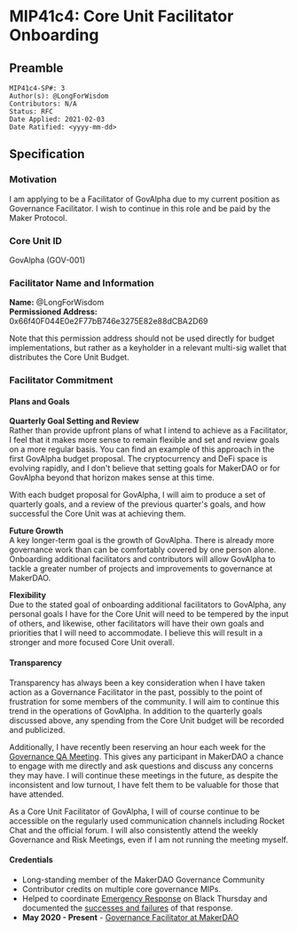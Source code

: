 # MIP41c4: Core Unit Facilitator Onboarding

## Preamble

```
MIP41c4-SP#: 3
Author(s): @LongForWisdom
Contributors: N/A
Status: RFC
Date Applied: 2021-02-03
Date Ratified: <yyyy-mm-dd>
```

## Specification

### Motivation

I am applying to be a Facilitator of GovAlpha due to my current position as Governance Facilitator. I wish to continue in this role and be paid by the Maker Protocol.

### Core Unit ID

GovAlpha (GOV-001)

### Facilitator Name and Information

**Name:** @LongForWisdom  
**Permissioned Address:** 0x66f40F044E0e2F77bB746e3275E82e88dCBA2D69  

Note that this permission address should not be used directly for budget implementations, but rather as a keyholder in a relevant multi-sig wallet that distributes the Core Unit Budget.

### Facilitator Commitment

#### Plans and Goals

**Quarterly Goal Setting and Review**  
Rather than provide upfront plans of what I intend to achieve as a Facilitator, I feel that it makes more sense to remain flexible and set and review goals on a more regular basis. You can find an example of this approach in the first GovAlpha budget proposal. The cryptocurrency and DeFi space is evolving rapidly, and I don't believe that setting goals for MakerDAO or for GovAlpha beyond that horizon makes sense at this time.

With each budget proposal for GovAlpha, I will aim to produce a set of quarterly goals, and a review of the previous quarter's goals, and how successful the Core Unit was at achieving them.

**Future Growth**  
A key longer-term goal is the growth of GovAlpha. There is already more governance work than can be comfortably covered by one person alone. Onboarding additional facilitators and contributors will allow GovAlpha to tackle a greater number of projects and improvements to governance at MakerDAO.

**Flexibility**  
Due to the stated goal of onboarding additional facilitators to GovAlpha, any personal goals I have for the Core Unit will need to be tempered by the input of others, and likewise, other facilitators will have their own goals and priorities that I will need to accommodate. I believe this will result in a stronger and more focused Core Unit overall. 

#### Transparency

Transparency has always been a key consideration when I have taken action as a Governance Facilitator in the past, possibly to the point of frustration for some members of the community. I will aim to continue this trend in the operations of GovAlpha. In addition to the quarterly goals discussed above, any spending from the Core Unit budget will be recorded and publicized. 

Additionally, I have recently been reserving an hour each week for the [Governance QA Meeting](https://forum.makerdao.com/t/meeting-governance-q-a-sessions/4633). This gives any participant in MakerDAO a chance to engage with me directly and ask questions and discuss any concerns they may have. I will continue these meetings in the future, as despite the inconsistent and low turnout, I have felt them to be valuable for those that have attended.

As a Core Unit Facilitator of GovAlpha, I will of course continue to be accessible on the regularly used communication channels including Rocket Chat and the official forum. I will also consistently attend the weekly Governance and Risk Meetings, even if I am not running the meeting myself.

#### Credentials

* Long-standing member of the MakerDAO Governance Community
* Contributor credits on multiple core governance MIPs.
* Helped to coordinate [Emergency Response](https://forum.makerdao.com/t/black-thursday-response-thread/1433/) on Black Thursday and documented the [successes and failures](https://forum.makerdao.com/t/covid-crash-emergency-governance-summary/2437) of that response.
* **May 2020 - Present** - [Governance Facilitator at MakerDAO](https://github.com/makerdao/mips/blob/master/MIP0/MIP0c12-Subproposals/MIP0c12-SP2.md)
